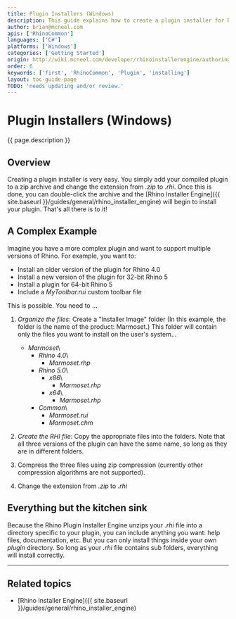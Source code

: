 ```yaml
---
title: Plugin Installers (Windows)
description: This guide explains how to create a plugin installer for Rhino for Windows.
author: brian@mcneel.com
apis: ['RhinoCommon']
languages: ['C#']
platforms: ['Windows']
categories: ['Getting Started']
origin: http://wiki.mcneel.com/developer/rhinoinstallerengine/authoring
order: 6
keywords: ['first', 'RhinoCommon', 'Plugin', 'installing']
layout: toc-guide-page
TODO: 'needs updating and/or review.'
---
```



# Plugin Installers (Windows)

{{ page.description }}

## Overview

Creating a plugin installer is very easy.  You simply add your compiled plugin to a zip archive and change the extension from *.zip* to *.rhi*.  Once this is done, you can double-click the archive and the [Rhino Installer Engine]({{ site.baseurl }}/guides/general/rhino_installer_engine) will begin to install your plugin.  That's all there is to it!

## A Complex Example

Imagine you have a more complex plugin and want to support multiple versions of Rhino.  For example, you want to:

- Install an older version of the plugin for Rhino 4.0
- Install a new version of the plugin for 32-bit Rhino 5
- Install a plugin for 64-bit Rhino 5
- Include a *MyToolbar.rui* custom toolbar file

This is possible.  You need to ...

1. *Organize the files*:  Create a "Installer Image" folder (In this example, the folder is the name of the product: Marmoset.)  This folder will contain only the files you want to install on the user's system...

    - *Marmoset*\\
        - *Rhino 4.0*\\
            - *Marmoset.rhp*
        - *Rhino 5.0*\\
            - *x86*\\
                - *Marmoset.rhp*
            - *x64*\\
                - *Marmoset.rhp*
        - *Common*\\
            - *Marmoset.rui*
            - *Marmoset.chm*

1. *Create the RHI file*: Copy the appropriate files into the folders.  Note that all three versions of the plugin can have the same name, so long as they are in different folders.
1. Compress the three files using zip compression (currently other compression algorithms are not supported).
1. Change the extension from *.zip* to *.rhi*

## Everything but the kitchen sink

Because the Rhino Plugin Installer Engine unzips your *.rhi* file into a directory specific to your plugin, you can include anything you want: help files, documentation, etc.  But you can only install things inside your own *plugin* directory.  So long as your *.rhi* file contains sub folders, everything will install correctly.

---

## Related topics

- [Rhino Installer Engine]({{ site.baseurl }}/guides/general/rhino_installer_engine)
